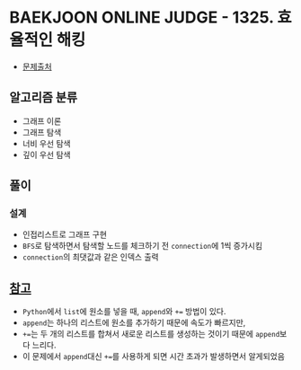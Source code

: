 # BAEKJOON ONLINE JUDGE - 1325. 효율적인 해킹

* [문제출처](https://www.acmicpc.net/problem/1325 "1325. 효율적인 해킹")

## 알고리즘 분류
- 그래프 이론
- 그래프 탐색
- 너비 우선 탐색
- 깊이 우선 탐색

## 풀이
### 설계
- 인접리스트로 그래프 구현
- `BFS`로 탐색하면서 탐색할 노드를 체크하기 전 `connection`에 1씩 증가시킴
- `connection`의 최댓값과 같은 인덱스 출력

## [참고](https://epicdevsold.tistory.com/142)
- `Python`에서 `list`에 원소를 넣을 때, `append`와 `+=` 방법이 있다.
- `append`는 하나의 리스트에 원소를 추가하기 때문에 속도가 빠르지만,
- `+=`는 두 개의 리스트를 합쳐서 새로운 리스트를 생성하는 것이기 때문에 `append`보다 느리다.
- 이 문제에서 `append`대신 `+=`를 사용하게 되면 시간 초과가 발생하면서 알게되었음